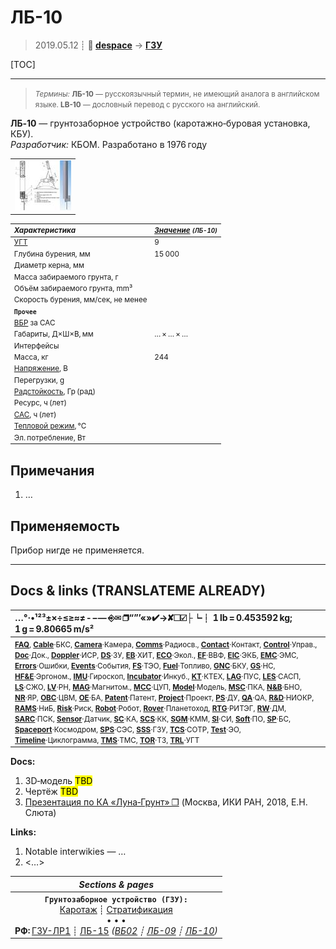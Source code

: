 # ЛБ-10
> 2019.05.12 ┊ **🚀 [despace](index.md)** → **[ГЗУ](sss.md)**

[TOC]

---

> <small>*Термины:* **ЛБ-10** — русскоязычный термин, не имеющий аналога в английском языке. **LB-10** — дословный перевод с русского на английский.</small>

**ЛБ‑10** — грунтозаборное устройство (каротажно‑буровая установка, КБУ).  
*Разработчик:* КБОМ. Разработано в 1976 году 

||
|:--|
| [![](f/sss/l/lb-10_pic1_thumb.jpg)](f/sss/l/lb-10_pic1.png)  |

<small>

|*Характеристика*|*[Значение](si.md) <small>(ЛБ-10)</small>*|
|:--|:--|
|[УГТ](trl.md)| 9  |
| Глубина бурения, мм  | 15 000  |
| Диаметр керна, мм  |   |
| Масса забираемого грунта, г  |   |
| Объём забираемого грунта, mm³  |   |
| Скорость бурения, мм/сек, не менее  |   |
|**`Прочее`**||
|[ВБР](rams.md) за САС|   |
|Габариты, Д×Ш×В, мм|  … × … × … |
|Интерфейсы|   |
|Масса, кг|  244  |
|[Напряжение](voltage.md), В|     |
|Перегрузки, g|   |
|[Радстойкость](ion_rad.md), Гр (рад)|     |
|Ресурс, ч (лет)|   |
|[САС](lifetime.md), ч (лет)|  |
|[Тепловой режим](tcs.md), °C|   |
|Эл. потребление, Вт|     |

</small>



<p style="page-break-after:always"> </p>

## Примечания
   1. …



## Применяемость
Прибор нигде не применяется.





---

## Docs & links (TRANSLATEME ALREADY)
|…°·•¹²³±×÷≤≥≈≠ ‑ −— ⎆✉ ❐“”’«»✔→✘☐☑├┕┆ 1 lb = 0.453592 kg; 1 g = 9.80665 m/s²|
|:--|
|<small>**[FAQ](faq.md)**, **[Cable](cable.md)**·БКС, **[Camera](camera.md)**·Камера, **[Comms](comms.md)**·Радиосв., **[Contact](contact.md)**·Контакт, **[Control](control.md)**·Управ., **[Doc](doc.md)**·Док., **[Doppler](doppler.md)**·ИСР, **[DS](ds.md)**·ЗУ, **[EB](eb.md)**·ХИТ, **[ECO](ecology.md)**·Экол., **[EF](ef.md)**·ВВФ, **[ElC](elc.md)**·ЭКБ, **[EMC](emc.md)**·ЭМС, **[Errors](error.md)**·Ошибки, **[Events](event.md)**·События, **[FS](fs.md)**·ТЭО, **[Fuel](fuel.md)**·Топливо, **[GNC](gnc.md)**·БКУ, **[GS](scs.md)**·НС, **[HF&E](hfe.md)**·Эргоном., **[IMU](imu.md)**·Гироскоп, **[Incubator](incubator.md)**·Инкуб., **[KT](kt.md)**·КТЕХ, **[LAG](lag.md)**·ПУC, **[LES](les.md)**·САСП, **[LS](ls.md)**·СЖО, **[LV](lv.md)**·РН, **[MAG](mag.md)**·Магнитом., **[MCC](mcc.md)**·ЦУП, **[Model](model.md)**·Модель, **[MSC](sc.md)**·ПКА, **[N&B](nnb.md)**·БНО, **[NR](nr.md)**·ЯР, **[OBC](obc.md)**·ЦВМ, **[OE](oe.md)**·БА, **[Patent](патент.md)**·Патент, **[Project](project.md)**·Проект, **[PS](ps.md)**·ДУ, **[QA](quality.md)**·QA, **[R&D](rnd.md)**·НИОКР, **[RAMS](rams.md)**·НиБ, **[Risk](risk.md)**·Риск, **[Robot](robotics.md)**·Робот, **[Rover](rover.md)**·Планетоход, **[RTG](rtg.md)**·РИТЭГ, **[RW](rw.md)**·ДМ, **[SARC](sarc.md)**·ПСК, **[Sensor](sensor.md)**·Датчик, **[SC](sc.md)**·КА, **[SCS](scs.md)**·КК, **[SGM](sgm.md)**·КММ, **[SI](si.md)**·СИ, **[Soft](soft.md)**·ПО, **[SP](sp.md)**·БС, **[Spaceport](spaceport.md)**·Космодром, **[SPS](sps.md)**·СЭС, **[SSS](sss.md)**·ГЗУ, **[TCS](tcs.md)**·СОТР, **[Test](test.md)**·ЭО, **[Timeline](timeline.md)**·Циклограмма, **[TMS](tms.md)**·ТМС, **[TOR](tor.md)**·ТЗ, **[TRL](trl.md)**·УГТ</small>|

**Docs:**

   1. 3D‑модель <mark>TBD</mark>
   1. Чертёж <mark>TBD</mark>
   1. [Презентация по КА «Луна‑Грунт» ❐](f/sss/2018_ikiran_sluta.djvu) (Москва, ИКИ РАН, 2018, Е.Н. Слюта)

**Links:**

   1. Notable interwikies — …
   1. <…>

|*Sections & pages*|
|:--:|
|**`Грунтозаборное устройство (ГЗУ):`**<br> [Каротаж](logging.md) ┊ [Стратификация](stratification.md)<br>• • •<br> **РФ:** [ГЗУ-ЛР1](гзу_лр1.md) ┊ [ЛБ-15](lb_15.md) *([ВБ02](vb02.md) ┊ [ЛБ-09](lb_09.md) ┊ [ЛБ-10](lb_10.md))*|
